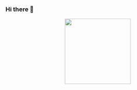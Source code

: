 ### Hi there 👋

<!--**Paulogustavoss/Paulogustavoss** is a ✨ _special_ ✨ repository because its `README.md` (this file) appears on your GitHub profile.

Here are some ideas to get you started:

- 🔭 I’m currently studying on FIAP
- 🌱 I’m currently learning Python
- 👯 I’m looking to collaborate on ...
- 🤔 I’m looking for help with ...
- 💬 Ask me about ...
- 📫 How to reach me: ...
- 😄 Pronouns: ...
- ⚡ Fun fact: ...
-->

<div align="center">
  <a href="https://github.com/paulogustavoss">
  <img height="180em" src="https://github-readme-stats.vercel.app/api?username=paulogustavoss&show_icons=true&theme=dracula&include_all_commits=true&count_private=true"/>
